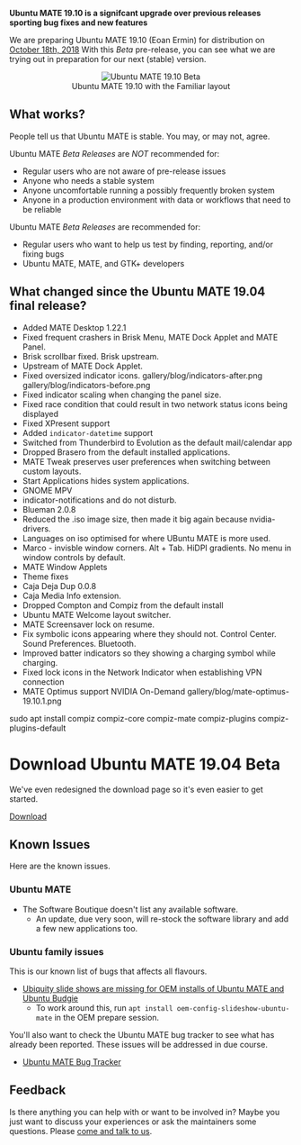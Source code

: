 <!--
.. title: Ubuntu MATE 19.10 Beta 1
.. slug: ubuntu-mate-eoan-beta
.. date: 2019-10-18 00:15:00 UTC
.. tags: Ubuntu,MATE,Eoan,beta,draft
.. link:
.. description: Ubuntu MATE 19.10 (Eoan Ermin) Beta
.. type: text
.. author: Martin Wimpress
-->

**Ubuntu MATE 19.10 is a signifcant upgrade over previous releases sporting bug
fixes and new features**

We are preparing Ubuntu MATE 19.10 (Eoan Ermin) for distribution on
[October 18th, 2018](https://wiki.ubuntu.com/EoanErmin/ReleaseSchedule)
With this *Beta* pre-release, you can see what we are trying out in
preparation for our next (stable) version.

<div align="center">
<img src="/gallery/blog/1910-beta.png" alt="Ubuntu MATE 19.10 Beta" /><br />
Ubuntu MATE 19.10 with the Familiar layout
</div>

## What works?

People tell us that Ubuntu MATE is stable. You may, or may not, agree.

Ubuntu MATE *Beta Releases* are *NOT* recommended for:

  * Regular users who are not aware of pre-release issues
  * Anyone who needs a stable system
  * Anyone uncomfortable running a possibly frequently broken system
  * Anyone in a production environment with data or workflows that need to be reliable

Ubuntu MATE *Beta Releases* are recommended for:

  * Regular users who want to help us test by finding, reporting, and/or fixing bugs
  * Ubuntu MATE, MATE, and GTK+ developers

## What changed since the Ubuntu MATE 19.04 final release?

  * Added MATE Desktop 1.22.1
  * Fixed frequent crashers in Brisk Menu, MATE Dock Applet and MATE Panel.
  * Brisk scrollbar fixed. Brisk upstream.
  * Upstream of MATE Dock Applet.
  * Fixed oversized indicator icons.
    gallery/blog/indicators-after.png
    gallery/blog/indicators-before.png
  * Fixed indicator scaling when changing the panel size.
  * Fixed race condition that could result in two network status icons being displayed
  * Fixed XPresent support
  * Added `indicator-datetime` support
  * Switched from Thunderbird to Evolution as the default mail/calendar app
  * Dropped Brasero from the default installed applications.
  * MATE Tweak preserves user preferences when switching between custom layouts.
  * Start Applications hides system applications.
  * GNOME MPV
  * indicator-notifications and do not disturb.
  * Blueman 2.0.8
  * Reduced the .iso image size, then made it big again because nvidia-drivers.
  * Languages on iso optimised for where UBuntu MATE is more used.
  * Marco - invisble window corners. Alt + Tab. HiDPI gradients. No menu in window controls by default.
  * MATE Window Applets
  * Theme fixes
  * Caja Deja Dup 0.0.8
  * Caja Media Info extension.
  * Dropped Compton and Compiz from the default install
  * Ubuntu MATE Welcome layout switcher.
  * MATE Screensaver lock on resume.
  * Fix symbolic icons appearing where they should not. Control Center. Sound Preferences. Bluetooth.
  * Improved batter indicators so they showing a charging symbol while charging.
  * Fixed lock icons in the Network Indicator when establishing VPN connection
  * MATE Optimus support NVIDIA On-Demand
    gallery/blog/mate-optimus-19.10.1.png

sudo apt install compiz compiz-core compiz-mate compiz-plugins compiz-plugins-default

<div class="bs-component">
    <div class="jumbotron">
        <h1>Download Ubuntu MATE 19.04 Beta</h1>
        <p>We've even redesigned the download page so it's even easier to get started.</p>
        <a href="/download/" class="btn btn-primary btn-lg">Download</a>
        </p>
    </div>
</div>

## Known Issues

Here are the known issues.

### Ubuntu MATE

  * The Software Boutique doesn't list any available software.
    * An update, due very soon, will re-stock the software library and add a few new applications too.

### Ubuntu family issues

This is our known list of bugs that affects all flavours.

  * [Ubiquity slide shows are missing for OEM installs of Ubuntu MATE and Ubuntu Budgie](https://pad.lv/1713720)
    * To work around this, run `apt install oem-config-slideshow-ubuntu-mate` in the OEM prepare session.

You'll also want to check the Ubuntu MATE bug tracker to see what has already
been reported. These issues will be addressed in due course.

  * [Ubuntu MATE Bug Tracker](https://bugs.launchpad.net/ubuntu-mate)

## Feedback

Is there anything you can help with or want to be involved in? Maybe you just
want to discuss your experiences or ask the maintainers some questions. Please
[come and talk to us](https://ubuntu-mate.community/).
